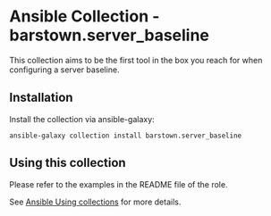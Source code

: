 # Ansible Collection - barstown.server_baseline

This collection aims to be the first tool in the box you reach for when
configuring a server baseline.

Installation
------------

Install the collection via ansible-galaxy:

`ansible-galaxy collection install barstown.server_baseline`

Using this collection
---------------------

Please refer to the examples in the README file of the role.

See [Ansible Using collections](https://docs.ansible.com/ansible/latest/user_guide/collections_using.html)
for more details.
